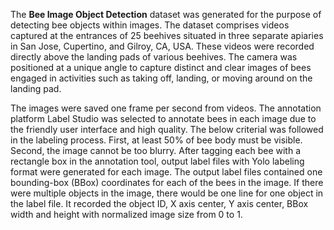 The **Bee Image Object Detection** dataset was generated for the purpose of detecting bee objects within images. The dataset comprises videos captured at the entrances of 25 beehives situated in three separate apiaries in San Jose, Cupertino, and Gilroy, CA, USA. These videos were recorded directly above the landing pads of various beehives. The camera was positioned at a unique angle to capture distinct and clear images of bees engaged in activities such as taking off, landing, or moving around on the landing pad.

The images were saved one frame per second from videos. The annotation platform Label Studio was selected to annotate bees in each image due to the friendly user interface and high quality. The below criterial was followed in the labeling process. First, at least 50% of bee body must be visible. Second, the image cannot be too blurry. After tagging each bee with a rectangle box in the annotation tool, output label files with Yolo labeling format were generated for each image. The output label files contained one bounding-box (BBox) coordinates for each of the bees in the image. If there were multiple objects in the image, there would be one line for one object in the label file. It recorded the object ID, X axis center, Y axis center, BBox width and height with normalized image size from 0 to 1.
